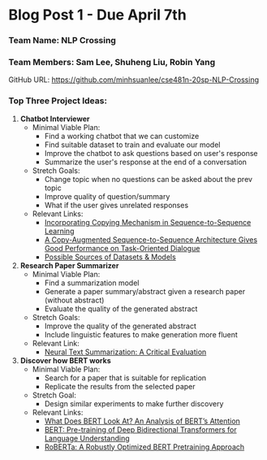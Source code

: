# Blog Post 1 - Due April 7th

### Team Name: NLP Crossing

### Team Members: Sam Lee, Shuheng Liu, Robin Yang

GitHub URL: https://github.com/minhsuanlee/cse481n-20sp-NLP-Crossing

### Top Three Project Ideas:

1.  **Chatbot Interviewer**
    - Minimal Viable Plan:
      - Find a working chatbot that we can customize
      - Find suitable dataset to train and evaluate our model
      - Improve the chatbot to ask questions based on user's response
      - Summarize the user's response at the end of a conversation
    - Stretch Goals:
      - Change topic when no questions can be asked about the prev topic
      - Improve quality of question/summary
      - What if the user gives unrelated responses 
    - Relevant Links:
      - [Incorporating Copying Mechanism in Sequence-to-Sequence Learning](https://arxiv.org/pdf/1603.06393.pdf)
      - [A Copy-Augmented Sequence-to-Sequence Architecture Gives Good Performance on Task-Oriented Dialogue](https://nlp.stanford.edu/pubs/meric2017copy.pdf)
      - [Possible Sources of Datasets & Models](http://nlpprogress.com/english/dialogue.html)
&nbsp;
2. **Research Paper Summarizer**
    - Minimal Viable Plan:
      - Find a summarization model
      - Generate a paper summary/abstract given a research paper (without abstract)
      - Evaluate the quality of the generated abstract
    - Stretch Goals:
      - Improve the quality of the generated abstract
      - Include linguistic features to make generation more fluent
    - Relevant Link:
      - [Neural Text Summarization: A Critical Evaluation](https://www.aclweb.org/anthology/D19-1051.pdf)
&nbsp;
3. **Discover how BERT works**
    - Minimal Viable Plan:
      - Search for a paper that is suitable for replication
      - Replicate the results from the selected paper
    - Stretch Goal:
      - Design similar experiments to make further discovery
    - Relevant Links:
      - [What Does BERT Look At? An Analysis of BERT’s Attention](https://arxiv.org/pdf/1906.04341.pdf)
      - [BERT: Pre-training of Deep Bidirectional Transformers for
Language Understanding](https://arxiv.org/pdf/1810.04805.pdf)
      - [RoBERTa: A Robustly Optimized BERT Pretraining Approach](https://arxiv.org/pdf/1907.11692.pdf)
